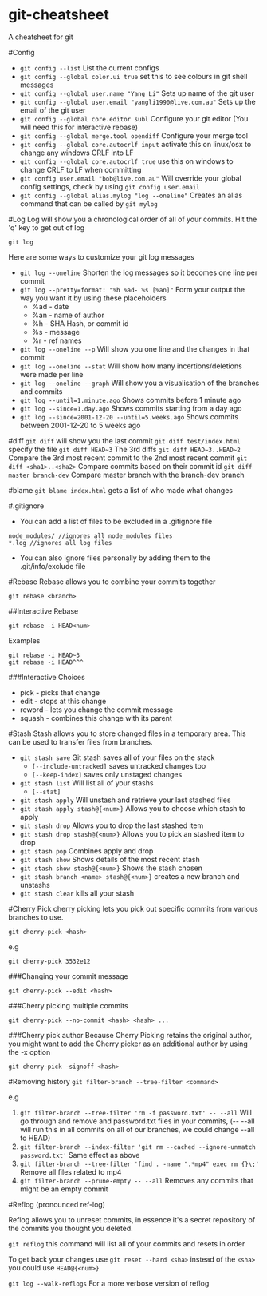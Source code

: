 # git-cheatsheet
A cheatsheet for git

#Config
* ```git config --list``` List the current configs
* ```git config --global color.ui true``` set this to see colours in git shell messages
* ```git config --global user.name "Yang Li"``` Sets up name of the git user
* ```git config --global user.email "yangli1990@live.com.au"``` Sets up the email of the git user
* ```git config --global core.editor subl``` Configure your git editor (You will need this for interactive rebase)
* ```git config --global merge.tool opendiff``` Configure your merge tool
* ```git config --global core.autocrlf input``` activate this on linux/osx to change any windows CRLF into LF
* ```git config --global core.autocrlf true``` use this on windows to change CRLF to LF when committing
* ```git config user.email "bob@live.com.au"``` Will override your global config settings, check by using ```git config user.email```
* ```git config --global alias.mylog "log --oneline"``` Creates an alias command that can be called by ```git mylog```

#Log
Log will show you a chronological order of all of your commits.  Hit the 'q' key to get out of log
```
git log
```

Here are some ways to customize your git log messages
* ```git log --oneline``` Shorten the log messages so it becomes one line per commit
* ```git log --pretty=format: "%h %ad- %s [%an]"``` Form your output the way you want it by using these placeholders
  * %ad - date
  * %an - name of author
  * %h - SHA Hash, or commit id
  * %s - message
  * %r - ref names
* ```git log --oneline --p``` Will show you one line and the changes in that commit
* ```git log --oneline --stat``` Will show how many incertions/deletions were made per line
* ```git log --oneline --graph``` Will show you a visualisation of the branches and commits
* ```git log --until=1.minute.ago``` Shows commits before 1 minute ago
* ```git log --since=1.day.ago``` Shows commits starting from a day ago
* ```git log --since=2001-12-20 --until=5.weeks.ago``` Shows commits between 2001-12-20 to 5 weeks ago

#diff
```git diff``` will show you the last commit
```git diff test/index.html``` specify the file
```git diff HEAD~3``` The 3rd diffs
```git diff HEAD~3..HEAD~2``` Compare the 3rd most recent commit to the 2nd most recent commit
```git diff <sha1>..<sha2>``` Compare commits based on their commit id
```git diff master branch-dev``` Compare master branch with the branch-dev branch

#blame
```git blame index.html``` gets a list of who made what changes

#.gitignore
* You can add a list of files to be excluded in a .gitignore file
```
node_modules/ //ignores all node_modules files
*.log //ignores all log files
```
* You can also ignore files personally by adding them to the .git/info/exclude file

#Rebase
Rebase allows you to combine your commits together

```
git rebase <branch>
```

##Interactive Rebase

```
git rebase -i HEAD<num>
```
Examples
```
git rebase -i HEAD~3
git rebase -i HEAD^^^
```

###Interactive Choices
* pick - picks that change
* edit - stops at this change
* reword - lets you change the commit message
* squash - combines this change with its parent

#Stash
Stash allows you to store changed files in a temporary area.  This can be used to transfer files from branches.

* ```git stash save``` Git stash saves all of your files on the stack
  * ```[--include-untracked]``` saves untracked changes too
  * ```[--keep-index]``` saves only unstaged changes
* ```git stash list``` Will list all of your stashs 
  * ```[--stat]```
* ```git stash apply``` Will unstash and retrieve your last stashed files
* ```git stash apply stash@{<num>}``` Allows you to choose which stash to apply
* ```git stash drop``` Allows you to drop the last stashed item
* ```git stash drop stash@{<num>}``` Allows you to pick an stashed item to drop
* ```git stash pop``` Combines apply and drop
* ```git stash show``` Shows details of the most recent stash
* ```git stash show stash@{<num>}``` Shows the stash chosen
* ```git stash branch <name> stash@{<num>}``` creates a new branch and unstashs
* ```git stash clear``` kills all your stash

#Cherry Pick
cherry picking lets you pick out specific commits from various branches to use.

```git cherry-pick <hash>```

e.g

```git cherry-pick 3532e12```

###Changing your commit message

```git cherry-pick --edit <hash>```

###Cherry picking multiple commits

```git cherry-pick --no-commit <hash> <hash> ...```

###Cherry pick author
Because Cherry Picking retains the original author, you might want to add the Cherry picker as an additional author by using the -x option

```git cherry-pick -signoff <hash>```

#Removing history
```git filter-branch --tree-filter <command>```

e.g

1. ```git filter-branch --tree-filter 'rm -f password.txt' -- --all``` Will go through and remove and password.txt files in your commits, (-- --all will run this in all commits on all of our branches, we could change --all to HEAD) 
2. ```git filter-branch --index-filter 'git rm --cached --ignore-unmatch password.txt'``` Same effect as above
3. ```git filter-branch --tree-filter 'find . -name ".*mp4" exec rm {}\;'``` Remove all files related to mp4
4. ```git filter-branch --prune-empty -- --all``` Removes any commits that might be an empty commit

#Reflog  (pronounced ref-log)

Reflog allows you to unreset commits, in essence it's a secret repository of the commits you thought you deleted.

```git reflog``` this command will list all of your commits and resets in order

To get back your changes use ```git reset --hard <sha>``` instead of the ```<sha>``` you could use ```HEAD@{<num>}```

```git log --walk-reflogs``` For a more verbose version of reflog
